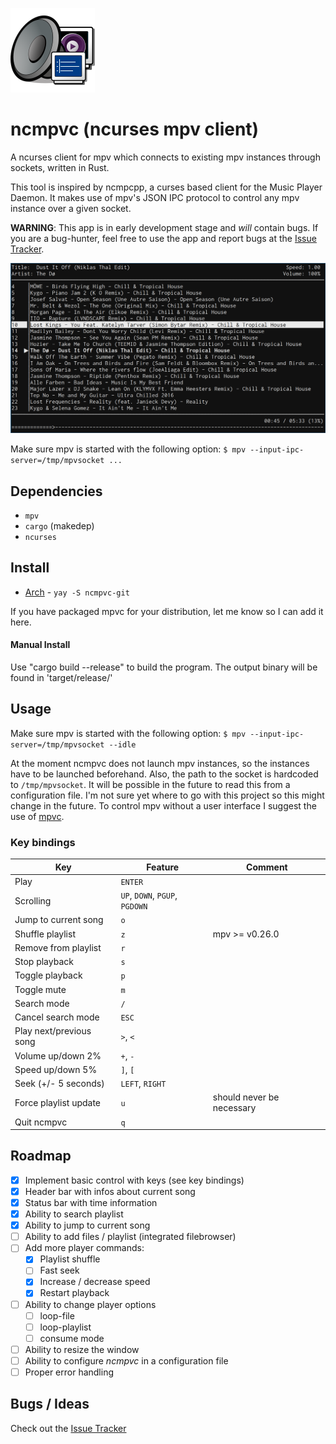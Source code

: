 ![ncmpvc screenshot](https://github.com/archusXIV/ncmpvc/blob/main/res/logo.png "logo")
# ncmpvc (ncurses mpv client)

A ncurses client for mpv which connects to existing mpv instances through sockets, written in Rust.

This tool is inspired by ncmpcpp, a curses based client for the Music Player Daemon.
It makes use of mpv's JSON IPC protocol to control any mpv instance over a given socket.

**WARNING**: 
This app is in early development stage and _will_ contain bugs.
If you are a bug-hunter, feel free to use the app and report bugs at the [Issue Tracker](https://gitlab.com/mpv-ipc/ncmpvc/issues).

![ncmpvc screenshot](https://github.com/archusXIV/ncmpvc/blob/main/ncmpvc.png "ncmpvc screenshot")

Make sure mpv is started with the following option:
`
$ mpv --input-ipc-server=/tmp/mpvsocket ...
`

## Dependencies

- `mpv`
- `cargo` (makedep)
- `ncurses`

## Install

- [Arch](https://aur.archlinux.org/packages/ncmpvc-git) - `yay -S ncmpvc-git`

If you have packaged mpvc for your distribution, let me know so I can add it here.

#### Manual Install

Use "cargo build --release" to build the program.
The output binary will be found in 'target/release/'

## Usage

Make sure mpv is started with the following option:
`
$ mpv --input-ipc-server=/tmp/mpvsocket --idle
`

At the moment ncmpvc does not launch mpv instances, so the instances have to be launched beforehand. Also, the path to the socket is hardcoded to `/tmp/mpvsocket`. It will be possible in the future to read this from a configuration file.
I'm not sure yet where to go with this project so this might change in the future.
To control mpv without a user interface I suggest the use of [mpvc](https://gitlab.com/mpv-ipc/mpvc-rs).

### Key bindings
Key | Feature | Comment
--- | --- | ---
Play | `ENTER` |
Scrolling | `UP`, `DOWN`, `PGUP`, `PGDOWN` |
Jump to current song | `o`
Shuffle playlist | `z` | mpv >= v0.26.0
Remove from playlist | `r` |
Stop playback | `s` |
Toggle playback | `p` |
Toggle mute | `m` |
Search mode | `/` |
Cancel search mode | `ESC` |
Play next/previous song | `>`, `<` |
Volume up/down 2% | `+`, `-` |
Speed up/down 5% | `]`, `[` |
Seek (+/- 5 seconds) | `LEFT`, `RIGHT` |
Force playlist update | `u` | should never be necessary
Quit ncmpvc | `q` |

## Roadmap
* [x] Implement basic control with keys (see key bindings)
* [x] Header bar with infos about current song
* [x] Status bar with time information
* [x] Ability to search playlist
* [x] Ability to jump to current song
* [ ] Ability to add files / playlist (integrated filebrowser)
* [ ] Add more player commands:
  * [x] Playlist shuffle
  * [ ] Fast seek
  * [x] Increase / decrease speed
  * [x] Restart playback
* [ ] Ability to change player options
  * [ ] loop-file
  * [ ] loop-playlist
  * [ ] consume mode
* [ ] Ability to resize the window
* [ ] Ability to configure _ncmpvc_ in a configuration file
* [ ] Proper error handling

## Bugs / Ideas

Check out the [Issue Tracker](https://gitlab.com/mpv-ipc/ncmpvc/issues)
